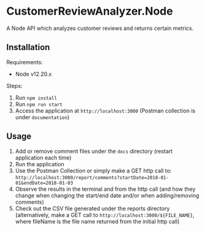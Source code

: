 # CustomerReviewAnalyzer.Node

A Node API which analyzes customer reviews and returns certain metrics.

## Installation

Requirements:
 - Node v12.20.x

Steps:
1. Run `npm install`
2. Run `npm run start`
3. Access the application at `http://localhost:3000` (Postman collection is under `documentation`)

## Usage

1. Add or remove comment files under the `docs` directory (restart application each time)
2. Run the application
3. Use the Postman Collection or simply make a GET http call to: `http://localhost:3000/report/comments?startDate=2018-01-01&endDate=2018-01-03`
4. Observe the results in the terminal and from the http call (and how they change when changing the start/end date and/or when adding/removing comments)
5. Check out the CSV file generated under the reports directory (alternatively, make a GET call to `http://localhost:3000/${FILE_NAME}`, where fileName is the file name returned from the initial http call)